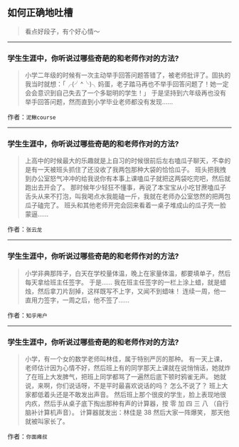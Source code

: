 ## 如何正确地吐槽

> 看点好段子，有个好心情～


 
---

### 学生生涯中，你听说过哪些奇葩的和老师作对的方法?

> 小学二年级的时候有一次主动举手回答问题答错了，被老师批评了。固执的我当时就想：「╭(╯^╰)╮妈蛋，老子踏马再也不举手回答问题了！她一定会会意识到自己失去了一个多聪明的学生！」
> 于是坚持到六年级再也没有举手回答问题，然而直到小学毕业老师都没有发现……


作者：`泥鳅course`

---

### 学生生涯中，你听说过哪些奇葩的和老师作对的方法?

> 上高中的时候最大的乐趣就是上自习的时候很前后左右嗑瓜子聊天，不幸的是有一天被班头抓住了还没收了我两包那种大袋的恰恰瓜子。
> 班头把我拽到办公室怒气冲冲的给我说你有本事上课嗑瓜子就把这两袋吃完吧，然后就跑出去开会了。
> 那时候年少轻狂不懂事，再说了本宝宝从小吃甘蔗嗑瓜子舌头从来不打泡，叫我喝点水我能磕一斤，我就在老师办公室悠然的把两包瓜子磕完了。
> 班头和其他老师开完会回来看着一桌子堆成山的瓜子壳一脸蒙逼……


作者：`张云龙`

---

### 学生生涯中，你听说过哪些奇葩的和老师作对的方法?

> 小学非典那阵子，白天在学校量体温，晚上在家量体温，都要填单子，然后每天拿给班主任签字。
> 于是…… 我在班主任签字的一栏上涂上蜡，就是蜡烛，然后拿刀片刮掉，这样既写不上字，又闻不到蜡味！
> 连续一周，他一直用力签字，一周之后，他不签了…… 


作者：`知乎用户`

---

### 学生生涯中，你听说过哪些奇葩的和老师作对的方法?

> 小学，有一个女的数学老师叫林佳，属于特别严厉的那种。
> 有一天上课，老师估计因为心情不好，然后班上有的同学那天上课就在说悄悄话，她就炸了在班上大发脾气，把班上同学都骂了一遍然后底下顿时鸦雀无声。
> 她就说，来啊，你们说话呀，不是平时最喜欢说话的吗？ 怎么不说了？
> 班上大家都低着头还是不敢发出声音。
> 然后班上那个很皮的学生，脸上表现地很内疚，然后手从桌子底下掏出那种有声的计算器，按 零 加 四 三 八 （自行脑补计算机声音）。
> 计算器就发出：林佳是 38
> 然后大家一阵爆笑， 那天他就被叫家长了。


作者：`你面瘫叔`